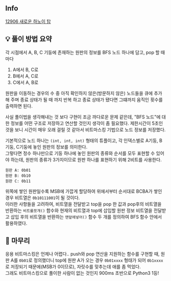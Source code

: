 ## Info
[12906 새로운 하노이 탑](https://www.acmicpc.net/problem/12906)

## 💡 풀이 방법 요약
각 시점에서 A, B, C 기둥에 존재하는 원판의 정보를 BFS 노드 하나에 담고, pop 할 때 마다  
1. A에서 B, C로
2. B에서 A, C로
3. C에서 A, B로  
  
원판을 이동하는 경우의 수 중 아직 확인하지 않은(방문하지 않은) 노드들을 큐에 추가해 주며 종료 상태가 될 때 까지 반복 하고 종료 상태가 됐다면 그떄까지 움직인 횟수를 출력하면 된다.  
  
사실 풀이법을 생각해내는 것 보다 구현이 조금 까다로운 문제 같은데, "BFS 노드"에 대한 정보를 어떤 구조로 저장하고 연산할 것인지 생각이 좀 필요했다. 제한시간이 5초인 것을 보니 시간이 매우 오래 걸릴 것 같아서 비트마스킹 기법으로 노드 정보를 저장했다.
  
기본적으로 노드 하나는 `(int, int, int)` 형태의 튜플이고, 각 인덱스별로 A기둥, B기둥, C기둥에 놓인 원판의 정보를 의미한다.  
그렇다면 정수 하나만으로 기둥 하나에 놓인 원판의 종류와 순서를 모두 표현할 수 있어야 하는데, 원판의 종류가 3가지이므로 원판 하나를 표현하기 위해 2비트를 사용한다.  
```
원판 A: 0b01
원판 B: 0b10
원판 C: 0b11
````
위쪽에 쌓인 원판일수록 MSB에 가깝게 할당하여 위에서부터 순서대로 BCBA가 쌓인 경우 비트열은 `0b10111001`이 될 것이다.  
이러한 사항들을 고려하여, 비트열을 전달받고 top을 pop 한 값과 pop후의 비트열을 반환하는 `비트를쪼개()` 함수와 현재의 비트열과 top에 삽입할 원판 정보 비트열을 전달받고 삽입 후의 비트열을 반환하는 `맨앞에넣어()` 함수 두 개를 정의하여 BFS 함수 안에서 활용하였다.

## 🙂 마무리
응용 비트마스킹은 언제나 어렵다.. push와 pop 연산을 지원하는 함수를 구현할 때, 원판 A를 `0b01`로 정의했더니 top에 원판 A가 오는 경우 `0b01xxxx` 형태가 되어 `0b1xxxx`로 저장되기 때문에(MSB가 0이므로), 자릿수를 맞추는데 애를 좀 먹었다.  
그래도 비트마스킹으로 풀이한 사람이 없는 것인지 900ms 초반으로 Python3 1등!

